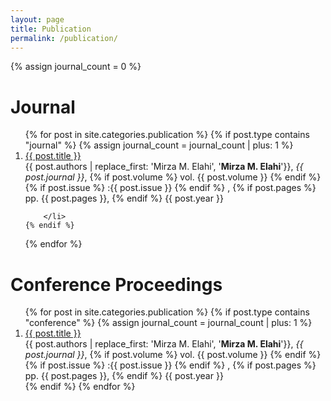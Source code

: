 ```yaml
---
layout: page
title: Publication
permalink: /publication/
---
```

{% assign journal_count = 0 %}
<h1>Journal</h1>
<div >
<ol class="number-listing">
{% for post in site.categories.publication %}
    {% if post.type contains "journal" %}
        {% assign journal_count = journal_count | plus: 1 %}
        <li>
        <a href="{{ post.fulltext }}">{{ post.title }}</a>
        <br>{{ post.authors | replace_first: 'Mirza M. Elahi', '<b>Mirza M. Elahi</b>'}}, <i>{{ post.journal }}</i>,
        {% if post.volume %}
        vol. {{ post.volume }}
        {% endif %}
        {% if post.issue %}
        :{{ post.issue }}
        {% endif %}
        ,
        {% if post.pages %}
        pp. {{ post.pages }},
        {% endif %}
        {{ post.year }}

        </li>
    {% endif %}
{% endfor %}
</ol>
</div>
<h1>Conference Proceedings</h1>

<div>
<ol class="number-listing">
{% for post in site.categories.publication %}
{% if post.type contains "conference" %}
{% assign journal_count = journal_count | plus: 1 %}
<li>
<a href="{{ post.fulltext }}">{{ post.title }}</a>
<br>{{ post.authors | replace_first: 'Mirza M. Elahi', '<b>Mirza M. Elahi</b>'}}, <i>{{ post.journal }}</i>,
{% if post.volume %}
vol. {{ post.volume }}
{% endif %}
{% if post.issue %}
:{{ post.issue }}
{% endif %}
,
{% if post.pages %}
pp. {{ post.pages }},
{% endif %}
{{ post.year }}
</li>
{% endif %}
{% endfor %}
</ol>
</div>
